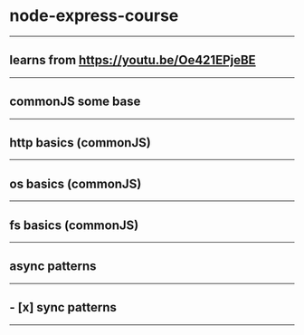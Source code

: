# node-express-course
***
## learns from https://youtu.be/Oe421EPjeBE
***
## commonJS some base
***
## http basics (commonJS)
***
## os basics (commonJS)
***
## fs basics  (commonJS)
***
## async patterns
***
## - [x] sync patterns
***